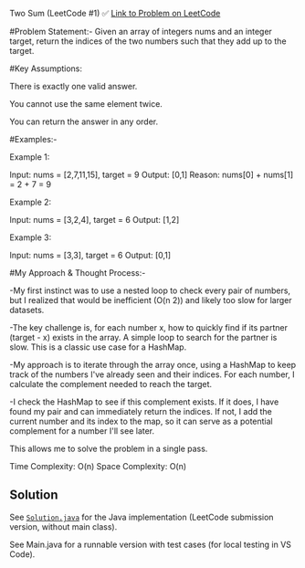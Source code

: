 Two Sum (LeetCode #1) ✅
[Link to Problem on LeetCode](https://leetcode.com/problems/two-sum/)

#Problem Statement:-
Given an array of integers nums and an integer target, return the indices of the two numbers such that they add up to the target.

#Key Assumptions:

  There is exactly one valid answer.
  
  You cannot use the same element twice.

  You can return the answer in any order.

#Examples:-

 Example 1:

Input: nums = [2,7,11,15], target = 9
Output: [0,1]
Reason: nums[0] + nums[1] = 2 + 7 = 9

Example 2:

Input: nums = [3,2,4], target = 6
Output: [1,2]

Example 3:

Input: nums = [3,3], target = 6
Output: [0,1]

#My Approach & Thought Process:-

  -My first instinct was to use a nested loop to check every pair of numbers, but I realized that would be 
   inefficient (O(n 2)) and likely too slow for larger datasets.

  -The key challenge is, for each number x, how to quickly find if its partner (target - x) exists in the array.
   A simple loop to search for the partner is slow. This is a classic use case for a HashMap.

  -My approach is to iterate through the array once, using a HashMap to keep track of the numbers I've already seen and their indices.
   For each number, I calculate the complement needed to reach the target.

  -I check the HashMap to see if this complement exists.
   If it does, I have found my pair and can immediately return the indices.
   If not, I add the current number and its index to the map, so it can serve as a potential complement for a number I'll see later.

This allows me to solve the problem in a single pass.

Time Complexity: O(n)
Space Complexity: O(n)

## Solution
  See [`Solution.java`](Solution.java) for the Java implementation (LeetCode submission version, without main class).

  See Main.java for a runnable version with test cases (for local testing in VS Code).

